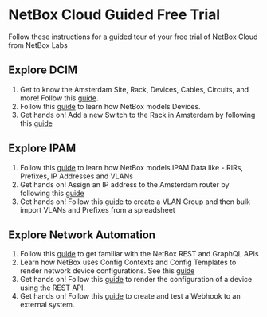 # NetBox Cloud Guided Free Trial 
Follow these instructions for a guided tour of your free trial of NetBox Cloud from NetBox Labs

## Explore DCIM

1. Get to know the Amsterdam Site, Rack, Devices, Cables, Circuits, and more! Follow this [guide](DCIM/explore-amsterdam-site.md).
2. Follow this [guide](DCIM/explore-device-nlams-1-sw-1.md) to learn how NetBox models Devices.
3. Get hands on! Add a new Switch to the Rack in Amsterdam by following this [guide](DCIM/add-new-device.md)

## Explore IPAM

1. Follow this [guide](IPAM/explore-ipam-data.md) to learn how NetBox models IPAM Data like - RIRs, Prefixes, IP Addresses and VLANs
2. Get hands on! Assign an IP address to the Amsterdam router by following this [guide](IPAM/assign-ip-address.md)
3. Get hands on! Follow this [guide](IPAM/import-ipam-data.md) to create a VLAN Group and then bulk import VLANs and Prefixes from a spreadsheet 

## Explore Network Automation

1. Follow this [guide](Network-Automation/explore-netbox-apis.md) to get familiar with the NetBox REST and GraphQL APIs 
2. Learn how NetBox uses Config Contexts and Config Templates to render network device configurations. See this [guide](Network-Automation/explore-provisioning.md)
3. Get hands on! Follow this [guide](Network-Automation/render-config-api.md) to render the configuration of a device using the REST API. 
4. Get hands on! Follow this [guide](Network-Automation/add-webhook.md) to create and test a Webhook to an external system. 